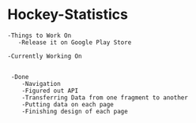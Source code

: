 # Hockey-Statistics

    -Things to Work On
       -Release it on Google Play Store
        
    -Currently Working On

     
     -Done
        -Navigation
        -Figured out API
        -Transferring Data from one fragment to another
        -Putting data on each page
        -Finishing design of each page
